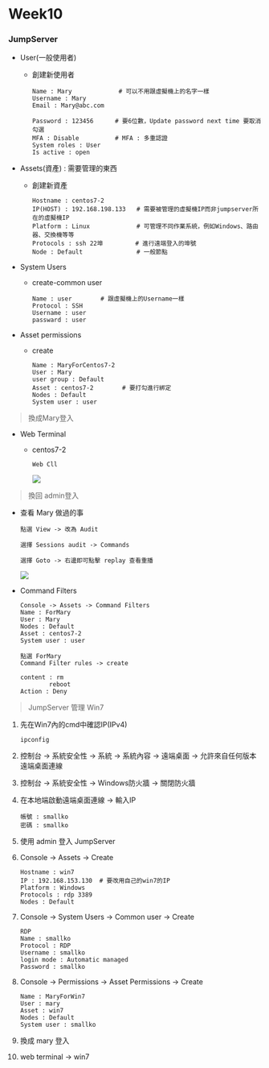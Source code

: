 # Week10



### JumpServer

* User(一般使用者)

  * 創建新使用者

    ```
    Name : Mary             # 可以不用跟虛擬機上的名字一樣
    Username : Mary
    Email : Mary@abc.com
    
    Password : 123456      # 要6位數，Update password next time 要取消勾選
    MFA : Disable          # MFA : 多重認證
    System roles : User
    Is active : open
    ```

* Assets(資產) : 需要管理的東西

  * 創建新資產

    ```
    Hostname : centos7-2
    IP(HOST) : 192.168.198.133   # 需要被管理的虛擬機IP而非jumpserver所在的虛擬機IP
    Platform : Linux             # 可管理不同作業系統，例如Windows、路由器、交換機等等 
    Protocols : ssh 22埠         # 進行遠端登入的埠號
    Node : Default               # 一般節點
    ```

* System Users

  * create-common user

    ```
    Name : user        # 跟虛擬機上的Username一樣
    Protocol : SSH
    Username : user
    passward : user
    ```

* Asset permissions

  * create

    ```
    Name : MaryForCentos7-2
    User : Mary
    user group : Default
    Asset : centos7-2        # 要打勾進行綁定
    Nodes : Default
    System user : user
    ```


> 換成Mary登入

* Web Terminal

  * centos7-2

    ```
    Web Cll
    ```

    ![](https://github.com/Roy-Roo/Note/tree/main/111-2Linux%E7%B3%BB%E7%B5%B1%E8%87%AA%E5%8B%95%E5%8C%96%E9%81%8B%E7%B6%AD/note/picture/week10/jumpserver-1.jpg)

> 換回 admin登入

* 查看 Mary 做過的事

  ```
  點選 View -> 改為 Audit
  ```

  ```
  選擇 Sessions audit -> Commands
  ```

  ```
  選擇 Goto -> 右邊即可點擊 replay 查看重播
  ```

  ![](https://github.com/Roy-Roo/Note/tree/main/111-2Linux%E7%B3%BB%E7%B5%B1%E8%87%AA%E5%8B%95%E5%8C%96%E9%81%8B%E7%B6%AD/note/picture/week10/jumpserver-2.jpg)

* Command Filters

  ```
  Console -> Assets -> Command Filters
  Name : ForMary
  User : Mary
  Nodes : Default
  Asset : centos7-2
  System user : user
  ```

  ```
  點選 ForMary
  Command Filter rules -> create
  ```

  ```
  content : rm
  		  reboot
  Action : Deny
  ```


> JumpServer 管理 Win7

1. 先在Win7內的cmd中確認IP(IPv4)

   ```
   ipconfig
   ```

2. 控制台 -> 系統安全性 -> 系統 -> 系統內容 -> 遠端桌面 -> 允許來自任何版本遠端桌面連線

3. 控制台 -> 系統安全性 -> Windows防火牆 -> 關閉防火牆

4. 在本地端啟動遠端桌面連線 -> 輸入IP

   ```
   帳號 : smallko
   密碼 : smallko
   ```

5. 使用 admin 登入 JumpServer 

6. Console -> Assets -> Create

   ```
   Hostname : win7
   IP : 192.168.153.130  # 要改用自己的win7的IP
   Platform : Windows
   Protocols : rdp 3389
   Nodes : Default
   ```

7. Console -> System Users -> Common user -> Create

   ```
   RDP
   Name : smallko
   Protocol : RDP
   Username : smallko
   login mode : Automatic managed
   Password : smallko
   ```

8. Console -> Permissions -> Asset Permissions -> Create

   ```
   Name : MaryForWin7
   User : mary
   Asset : win7
   Nodes : Default
   System user : smallko
   ```

9. 換成 mary 登入

10. web terminal -> win7

    

